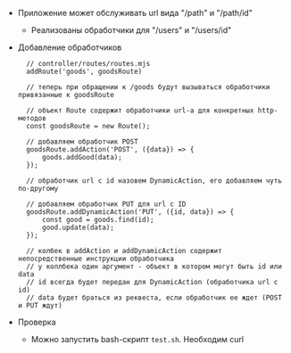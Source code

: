 - Приложение может обслуживать url вида "/path" и "/path/id"
    - Реализованы обработчики для "/users" и "/users/id"

- Добавление обработчиков
        
        // controller/routes/routes.mjs
        addRoute('goods', goodsRoute)
        
        // теперь при обращении к /goods будут вызываться обработчики привязанные к goodsRoute

        // объект Route cодержит обработчики url-а для конкретных http-методов
        const goodsRoute = new Route();

        // добавляем обработчик POST
        goodsRoute.addAction('POST', ({data}) => { 
            goods.addGood(data);
        });

        // обработчик url с id назовем DynamicAction, его добавляем чуть по-другому

        // добавляем обработчик PUT для url с ID
        goodsRoute.addDynamicAction('PUT', ({id, data}) => {
            const good = goods.find(id);
            good.update(data);
        });

        // колбек в addAction и addDynamicAction содержит непосредственные инструкции обработчика
        // у коллбека один аргумент - объект в котором могут быть id или data
        // id всегда будет передан для DynamicAction (обработчика url с id)
        // data будет браться из реквеста, если обработчик ее ждет (POST и PUT ждут)

- Проверка
    - Можно запустить bash-скрипт `test.sh`. Необходим curl
